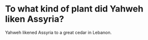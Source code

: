 # To what kind of plant did Yahweh liken Assyria?

Yahweh likened Assyria to a great cedar in Lebanon.
